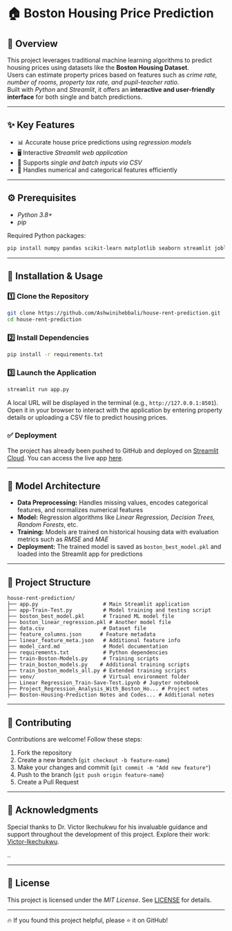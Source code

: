 # 🏠 Boston Housing Price Prediction

## 📌 Overview
This project leverages traditional machine learning algorithms to predict housing prices using datasets like the **Boston Housing Dataset**.  
Users can estimate property prices based on features such as *crime rate, number of rooms, property tax rate, and pupil-teacher ratio*.  
Built with *Python* and *Streamlit*, it offers an **interactive and user-friendly interface** for both single and batch predictions.

---

## ✨ Key Features
- 📊 Accurate house price predictions using *regression models*  
- 🖥 Interactive *Streamlit web application*  
- 📝 Supports *single and batch inputs via CSV*  
- 🧹 Handles numerical and categorical features efficiently  

---

## ⚙ Prerequisites
- *Python 3.8+*  
- *pip*  

Required Python packages:  
```bash
pip install numpy pandas scikit-learn matplotlib seaborn streamlit joblib
```

---

## 🚀 Installation & Usage

### 1️⃣ Clone the Repository  
```bash
git clone https://github.com/Ashwinihebbali/house-rent-prediction.git
cd house-rent-prediction
```

### 2️⃣ Install Dependencies  
```bash
pip install -r requirements.txt
```

### 3️⃣ Launch the Application  
```bash
streamlit run app.py
```

A local URL will be displayed in the terminal (e.g., `http://127.0.0.1:8501`).  
Open it in your browser to interact with the application by entering property details or uploading a CSV file to predict housing prices.

### ✅ Deployment
The project has already been pushed to GitHub and deployed on [Streamlit Cloud](https://share.streamlit.io/). You can access the live app [here](https://share.streamlit.io/Ashwinihebbali/house-rent-prediction/main/app.py).

---

## 🧠 Model Architecture
- **Data Preprocessing:** Handles missing values, encodes categorical features, and normalizes numerical features  
- **Model:** Regression algorithms like *Linear Regression, Decision Trees, Random Forests*, etc.  
- **Training:** Models are trained on historical housing data with evaluation metrics such as *RMSE* and *MAE*  
- **Deployment:** The trained model is saved as `boston_best_model.pkl` and loaded into the Streamlit app for predictions  

---

## 📂 Project Structure

```
house-rent-prediction/
├── app.py                     # Main Streamlit application
├── app-Train-Test.py          # Model training and testing script
├── boston_best_model.pkl      # Trained ML model file
├── boston_linear_regression.pkl # Another model file
├── data.csv                   # Dataset file
├── feature_columns.json      # Feature metadata
├── linear_feature_meta.json   # Additional feature info
├── model_card.md              # Model documentation
├── requirements.txt           # Python dependencies
├── train-Boston-Models.py     # Training scripts
├── train_boston_models.py    # Additional training scripts
├── train_boston_models_all.py # Extended training scripts
├── venv/                      # Virtual environment folder
├── Linear Regression_Train-Save-Test.ipynb # Jupyter notebook
├── Project_Regression_Analysis_With_Boston_Ho... # Project notes
├── Boston-Housing-Prediction Notes and Codes... # Additional notes
```

---

## 🤝 Contributing
Contributions are welcome! Follow these steps:  
1. Fork the repository  
2. Create a new branch (`git checkout -b feature-name`)  
3. Make your changes and commit (`git commit -m "Add new feature"`)  
4. Push to the branch (`git push origin feature-name`)  
5. Create a Pull Request  

---

## 🤝 Acknowledgments
Special thanks to Dr. Victor Ikechukwu for his invaluable guidance and support throughout the development of this project. Explore their work: [Victor-Ikechukwu](https://github.com/Victor-Ikechukwu).

..

---

## 📄 License
This project is licensed under the *MIT License*. See [LICENSE](LICENSE) for details.

---
🔥 If you found this project helpful, please ⭐ it on GitHub!
